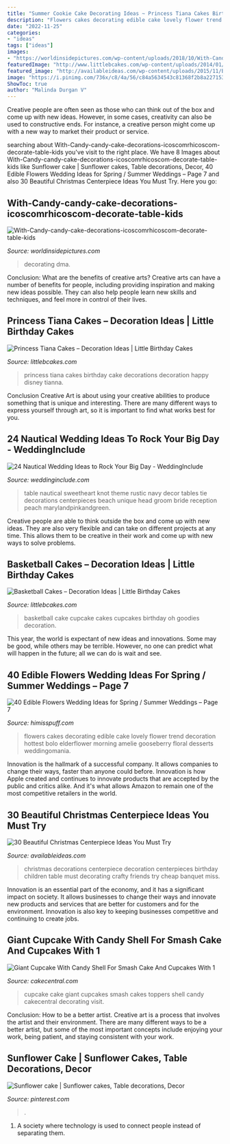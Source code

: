 ```yaml
---
title: "Summer Cookie Cake Decorating Ideas ~ Princess Tiana Cakes Birthday Cake Decorations Decoration Happy Disney Tianna"
description: "Flowers cakes decorating edible cake lovely flower trend decoration hottest bolo elderflower morning amelie gooseberry floral desserts weddingomania"
date: "2022-11-25"
categories:
- "ideas"
tags: ["ideas"]
images:
- "https://worldinsidepictures.com/wp-content/uploads/2018/10/With-Candy-candy-cake-decorations-icoscomrhicoscom-decorate-table-kids-art-decorating-ideas-dma-homes-rhdmaupdorg-decorate-Cake-Decorating-Ideas-With-Candy-candy-1.jpg"
featuredImage: "http://www.littlebcakes.com/wp-content/uploads/2014/01/Basketball-Cupcake-Cake.jpg"
featured_image: "http://availableideas.com/wp-content/uploads/2015/11/Beautiful-Christmas-Centerpieces-23.jpg"
image: "https://i.pinimg.com/736x/c8/4a/56/c84a5634543c81368f2b8a2271537f41.jpg"
ShowToc: true
author: "Malinda Durgan V"
---
```



Creative people are often seen as those who can think out of the box and come up with new ideas. However, in some cases, creativity can also be used to constructive ends. For instance, a creative person might come up with a new way to market their product or service.

	

		
searching about With-Candy-candy-cake-decorations-icoscomrhicoscom-decorate-table-kids you've visit to the right place. We have 8 Images about With-Candy-candy-cake-decorations-icoscomrhicoscom-decorate-table-kids like Sunflower cake | Sunflower cakes, Table decorations, Decor, 40 Edible Flowers Wedding Ideas for Spring / Summer Weddings – Page 7 and also 30 Beautiful Christmas Centerpiece Ideas You Must Try. Here you go:
		
    
## With-Candy-candy-cake-decorations-icoscomrhicoscom-decorate-table-kids

<img loading=lazy src="https://worldinsidepictures.com/wp-content/uploads/2018/10/With-Candy-candy-cake-decorations-icoscomrhicoscom-decorate-table-kids-art-decorating-ideas-dma-homes-rhdmaupdorg-decorate-Cake-Decorating-Ideas-With-Candy-candy-1.jpg" onerror="this.onerror=null;this.src='https://tse2.mm.bing.net/th?id=OIP.AyFSdHe3-j4rOke6RiJXaAHaMO&amp;pid=15.1';" alt="With-Candy-candy-cake-decorations-icoscomrhicoscom-decorate-table-kids">

_Source: worldinsidepictures.com_

>decorating dma. 

	

Conclusion: What are the benefits of creative arts?
Creative arts can have a number of benefits for people, including providing inspiration and making new ideas possible. They can also help people learn new skills and techniques, and feel more in control of their lives.

    
## Princess Tiana Cakes – Decoration Ideas | Little Birthday Cakes

<img loading=lazy src="http://www.littlebcakes.com/wp-content/uploads/2014/01/Princess-Tiana-Cake-Decorations.jpg" onerror="this.onerror=null;this.src='https://tse3.mm.bing.net/th?id=OIP.gtGxmQkgd_ObSYBWJpchFAHaLG&amp;pid=15.1';" alt="Princess Tiana Cakes – Decoration Ideas | Little Birthday Cakes">

_Source: littlebcakes.com_

>princess tiana cakes birthday cake decorations decoration happy disney tianna. 

	

Conclusion
Creative Art is about using your creative abilities to produce something that is unique and interesting. There are many different ways to express yourself through art, so it is important to find what works best for you.

    
## 24 Nautical Wedding Ideas To Rock Your Big Day - WeddingInclude

<img loading=lazy src="https://www.weddinginclude.com/wp-content/uploads/2017/08/Love-the-knot-decorating-the-sweetheart-table.jpg" onerror="this.onerror=null;this.src='https://tse3.mm.bing.net/th?id=OIP.xyAHG9TLFlvYU30T6qGzbwAAAA&amp;pid=15.1';" alt="24 Nautical Wedding Ideas to Rock Your Big Day - WeddingInclude">

_Source: weddinginclude.com_

>table nautical sweetheart knot theme rustic navy decor tables tie decorations centerpieces beach unique head groom bride reception peach marylandpinkandgreen. 

	

Creative people are able to think outside the box and come up with new ideas. They are also very flexible and can take on different projects at any time. This allows them to be creative in their work and come up with new ways to solve problems.

    
## Basketball Cakes – Decoration Ideas | Little Birthday Cakes

<img loading=lazy src="http://www.littlebcakes.com/wp-content/uploads/2014/01/Basketball-Cupcake-Cake.jpg" onerror="this.onerror=null;this.src='https://tse1.mm.bing.net/th?id=OIP.jBg7Su2OtLfE5aUZGIUaugHaFj&amp;pid=15.1';" alt="Basketball Cakes – Decoration Ideas | Little Birthday Cakes">

_Source: littlebcakes.com_

>basketball cake cupcake cakes cupcakes birthday oh goodies decoration. 

	

This year, the world is expectant of new ideas and innovations. Some may be good, while others may be terrible. However, no one can predict what will happen in the future; all we can do is wait and see.

    
## 40 Edible Flowers Wedding Ideas For Spring / Summer Weddings – Page 7

<img loading=lazy src="http://www.himisspuff.com/wp-content/uploads/2017/01/Decorating-cakes-with-real-flowers.jpg" onerror="this.onerror=null;this.src='https://tse4.mm.bing.net/th?id=OIP.3naS9u4XMWydX2c7LAlY4gHaLG&amp;pid=15.1';" alt="40 Edible Flowers Wedding Ideas for Spring / Summer Weddings – Page 7">

_Source: himisspuff.com_

>flowers cakes decorating edible cake lovely flower trend decoration hottest bolo elderflower morning amelie gooseberry floral desserts weddingomania. 

	

Innovation is the hallmark of a successful company. It allows companies to change their ways, faster than anyone could before. Innovation is how Apple created and continues to innovate products that are accepted by the public and critics alike. And it's what allows Amazon to remain one of the most competitive retailers in the world.

    
## 30 Beautiful Christmas Centerpiece Ideas You Must Try

<img loading=lazy src="http://availableideas.com/wp-content/uploads/2015/11/Beautiful-Christmas-Centerpieces-23.jpg" onerror="this.onerror=null;this.src='https://tse4.mm.bing.net/th?id=OIP.bpDxslBYTWBbi-lL1piCugHaJ4&amp;pid=15.1';" alt="30 Beautiful Christmas Centerpiece Ideas You Must Try">

_Source: availableideas.com_

>christmas decorations centerpiece decoration centerpieces birthday children table must decorating crafty friends try cheap banquet miss. 

	

Innovation is an essential part of the economy, and it has a significant impact on society. It allows businesses to change their ways and innovate new products and services that are better for customers and for the environment. Innovation is also key to keeping businesses competitive and continuing to create jobs.

    
## Giant Cupcake With Candy Shell For Smash Cake And Cupcakes With 1

<img loading=lazy src="https://cdn001.cakecentral.com/gallery/2015/03/900_826685qu5X_giant-cupcake-with-candy-shell-for-smash-cake-and-cupcakes-with-1-toppers.jpg" onerror="this.onerror=null;this.src='https://tse1.mm.bing.net/th?id=OIP.sMoRkpw0aTK-u8EzM6m9VAHaLI&amp;pid=15.1';" alt="Giant Cupcake With Candy Shell For Smash Cake And Cupcakes With 1">

_Source: cakecentral.com_

>cupcake cake giant cupcakes smash cakes toppers shell candy cakecentral decorating visit. 

	

Conclusion: How to be a better artist.
Creative art is a process that involves the artist and their environment. There are many different ways to be a better artist, but some of the most important concepts include enjoying your work, being patient, and staying consistent with your work.

    
## Sunflower Cake | Sunflower Cakes, Table Decorations, Decor

<img loading=lazy src="https://i.pinimg.com/736x/c8/4a/56/c84a5634543c81368f2b8a2271537f41.jpg" onerror="this.onerror=null;this.src='https://tse2.mm.bing.net/th?id=OIP.NgbFxPxM8LiKwbUlGHeFpQHaNl&amp;pid=15.1';" alt="Sunflower cake | Sunflower cakes, Table decorations, Decor">

_Source: pinterest.com_

>. 

	

1. A society where technology is used to connect people instead of separating them.


